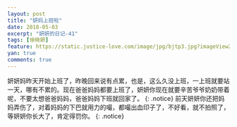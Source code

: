 ```yaml
---
layout: post
title: "妍妈上班啦"
date: 2018-05-03
excerpt: "妍妍的日记-41"
tags: [徐晓妍]
feature: https://static.justice-love.com/image/jpg/bjtp3.jpg?imageView2/1/w/1200/h/500
yan: true
comments: true
---
```

妍妍妈昨天开始上班了，昨晚回来说有点累，也是，这么久没上班，一上班就要站一天，哪有不累的。现在爸爸妈妈都要上班了，妍妍你现在就要辛苦爷爷奶奶带着呢，不要太想爸爸妈妈，爸爸妈妈下班就回家了。
{: .notice}
前天妍妍你还把妈妈弄伤了，对着妈妈的下巴就用力的嘬，都嘬出血印子了，不好看，就不拍照了，等妍妍你长大了，肯定得罚你。
{: .notice}


